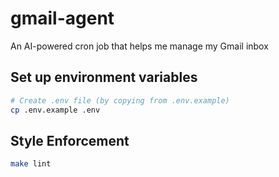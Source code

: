 # gmail-agent

An AI-powered cron job that helps me manage my Gmail inbox

## Set up environment variables

```bash
# Create .env file (by copying from .env.example)
cp .env.example .env
```

## Style Enforcement

```bash
make lint
```
